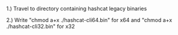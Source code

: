 1.) Travel to directory containing hashcat legacy binaries

2.) Write "chmod a+x ./hashcat-cli64.bin" for x64 and "chmod a+x ./hashcat-cli32.bin" for x32
